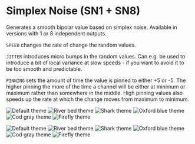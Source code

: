 # Simplex Noise (SN1 + SN8)
Generates a smooth bipolar value based on simplex noise. Available in versions with 1 or 8 independent outputs.

`SPEED` changes the rate of change the random values.

`JITTER` introduces micro bumps in the random values. Can e.g. be used to introduce a bit of local variance at slow speeds - if you want to avoid it to be too smooth and predictable.

`PINNING` sets the amount of time the value is pinned to either +5 or -5. The higher pinning the more of the time a channel will be either at minimum or maximum rather than somewhere in the middle. High pinning values also speeds up the rate at which the change moves from maximum to minimum.

![Default theme](https://github.com/thomassidor/tinytricks/blob/master/module-screenshots/default/SN1.png?raw=true)
![River bed theme](https://github.com/thomassidor/tinytricks/blob/master/module-screenshots/river-bed/SN1.png?raw=true)
![Shark theme](https://github.com/thomassidor/tinytricks/blob/master/module-screenshots/shark/SN1.png?raw=true)
![Oxford blue theme](https://github.com/thomassidor/tinytricks/blob/master/module-screenshots/oxford-blue/SN1.png?raw=true)
![Cod gray theme](https://github.com/thomassidor/tinytricks/blob/master/module-screenshots/cod-gray/SN1.png?raw=true)
![Firefly theme](https://github.com/thomassidor/tinytricks/blob/master/module-screenshots/firefly/SN1.png?raw=true)

![Default theme](https://github.com/thomassidor/tinytricks/blob/master/module-screenshots/default/SN8.png?raw=true)
![River bed theme](https://github.com/thomassidor/tinytricks/blob/master/module-screenshots/river-bed/SN8.png?raw=true)
![Shark theme](https://github.com/thomassidor/tinytricks/blob/master/module-screenshots/shark/SN8.png?raw=true)
![Oxford blue theme](https://github.com/thomassidor/tinytricks/blob/master/module-screenshots/oxford-blue/SN8.png?raw=true)
![Cod gray theme](https://github.com/thomassidor/tinytricks/blob/master/module-screenshots/cod-gray/SN8.png?raw=true)
![Firefly theme](https://github.com/thomassidor/tinytricks/blob/master/module-screenshots/firefly/SN8.png?raw=true)

